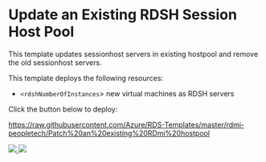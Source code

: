 # Update an Existing RDSH Session Host Pool

This template updates sessionhost servers in existing hostpool and remove the old sessionhost servers.

This template deploys the following resources:
+ `<rdshNumberOfInstances`> new virtual machines as RDSH servers



Click the button below to deploy:

https://raw.githubusercontent.com/Azure/RDS-Templates/master/rdmi-peopletech/Patch%20an%20existing%20RDmi%20hostpool

<a href="https://portal.azure.com/#create/Microsoft.Template/uri/https%3A%2F%2Fraw.githubusercontent.com%2FAzure%2FRDS-Templates%2Fmaster%2Frdmi-peopletech%2FPatch%20an%20existing%20RDmi%20hostpool%2Fazuredeploy.json" target="_blank">
    <img src="http://azuredeploy.net/deploybutton.png"/>
</a>
<a href="http://armviz.io/#/?load=https://raw.githubusercontent.com/PeopleTechRDS/msft-rdmi-templates/master/Patch%20an%20existing%20RDmi%20hostpool/azuredeploy.json" target="_blank">
    <img src="http://armviz.io/visualizebutton.png"/>
</a>